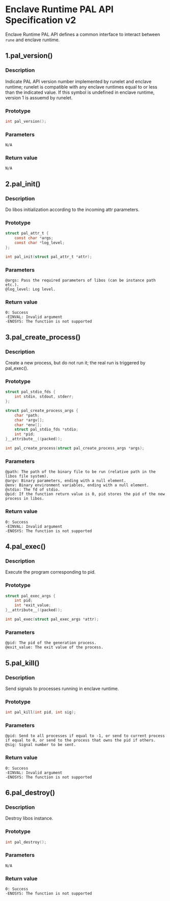 # Enclave Runtime PAL API Specification v2
Enclave Runtime PAL API defines a common interface to interact between `rune` and enclave runtime.

## 1.pal_version()

### Description
Indicate PAL API version number implemented by runelet and enclave runtime; runelet is compatible with any enclave runtimes equal to or less than the indicated value. If this symbol is undefined in enclave runtime, version 1 is assuemd by runelet.

### Prototype
```c
int pal_version();
```

### Parameters
```
N/A
```

### Return value
```
N/A
```

## 2.pal_init()

### Description
Do libos initialization according to the incoming attr parameters.

### Prototype
```c
struct pal_attr_t {
	const char *args;
	const char *log_level;
};

int pal_init(struct pal_attr_t *attr);
```

### Parameters
```
@args: Pass the required parameters of libos (can be instance path etc.).
@log_level: Log level.
```
### Return value
```
0: Success
-EINVAL: Invalid argument
-ENOSYS: The function is not supported
```

## 3.pal_create_process()

### Description
Create a new process, but do not run it; the real run is triggered by pal_exec().

### Prototype
```c
struct pal_stdio_fds {
	int stdin, stdout, stderr;
};

struct pal_create_process_args {
	char *path;
	char *argv[];
	char *env[];
	struct pal_stdio_fds *stdio;
	int *pid;
}__attribute__((packed));

int pal_create_process(struct pal_create_process_args *args);
```

### Parameters
```
@path: The path of the binary file to be run (relative path in the libos file system).
@argv: Binary parameters, ending with a null element.
@env: Binary environment variables, ending with a null element.
@stdio: The fd of stdio.
@pid: If the function return value is 0, pid stores the pid of the new process in libos.
```

### Return value
```
0: Success
-EINVAL: Invalid argument
-ENOSYS: The function is not supported
```

## 4.pal_exec()

### Description
Execute the program corresponding to pid.

### Prototype
```c
struct pal_exec_args {
	int pid;
	int *exit_value;
}__attribute__((packed));

int pal_exec(struct pal_exec_args *attr);
```

### Parameters
```
@pid: The pid of the generation process.
@exit_value: The exit value of the process.
```

## 5.pal_kill()

### Description
Send signals to processes running in enclave runtime.

### Prototype
```c
int pal_kill(int pid, int sig);
```

### Parameters
```
@pid: Send to all processes if equal to -1, or send to current process if equal to 0, or send to the process that owns the pid if others.  
@sig: Signal number to be sent.
```

### Return value
```
0: Success
-EINVAL: Invalid argument
-ENOSYS: The function is not supported
```

## 6.pal_destroy()

### Description
Destroy libos instance.

### Prototype
```c
int pal_destroy();
```

### Parameters
```
N/A
```

### Return value
```
0: Success
-ENOSYS: The function is not supported
```
